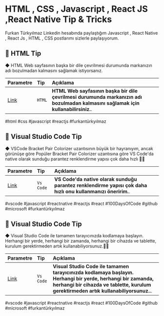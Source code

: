 # HTML , CSS , Javascript , React JS ,React Native Tip & Tricks

Furkan Türkyılmaz Linkedin hesabında paylaştığım Javascript , React Native , React Js , HTML , CSS postlarımı sizlerle paylaşıyorum.

## 🎯 HTML Tip

◆ HTML Web sayfasının başka bir dile çevrilmesi durumunda markanızın adı bozulmadan kalmasını sağlamak istiyorsanız.

| Parametre | Tip     | Açıklama                |
| :-------- | :------- | :------------------------- |
| [Link](https://www.linkedin.com/feed/update/urn:li:activity:6893438244155990016/) | `HTML` | **HTML Web sayfasının başka bir dile çevrilmesi durumunda markanızın adı bozulmadan kalmasını sağlamak için kullanabilirsiniz.**. |

#html #css #javascript #reactjs #furkantürkyılmaz

## 🎯 Visual Studio Code Tip

◆ VSCode Bracket Pair Colorizer uzantısının büyük bir hayranıyım, ancak görünüşe göre Popüler Bracket Pair Colorizer uzantısına göre VS Code'da native olarak sunduğu parantez renklendirme yapısı çok daha hızlı 👌🏻

| Parametre | Tip     | Açıklama                |
| :-------- | :------- | :------------------------- |
| [Link](https://www.linkedin.com/feed/update/urn:li:activity:6868868998092652544/) | `Vs Code` | **VS Code'da native olarak sunduğu parantez renklendirme yapısı çok daha hızlı onu kullanmanızı öneririm.**. |

#vscode #javascript #reactnative #reactjs #react #100DaysOfCode #github #microsoft #furkantürkyılmaz

## 🎯 Visual Studio Code Tip

◆ Visual Studio Code ile tamamen tarayıcınızda kodlamaya başlayın. Herhangi bir yerde, herhangi bir zamanda, herhangi bir cihazda ve tablette, kurulum gerektirmeden artık kullanabiliyorsunuz.👌🏻

| Parametre | Tip     | Açıklama                |
| :-------- | :------- | :------------------------- |
| [Link](https://www.linkedin.com/feed/update/urn:li:activity:6857235286687059968/) | `Vs Code` | **Visual Studio Code ile tamamen tarayıcınızda kodlamaya başlayın. Herhangi bir yerde, herhangi bir zamanda, herhangi bir cihazda ve tablette, kurulum gerektirmeden artık kullanabiliyorsunuz..**. |

#vscode #javascript #reactnative #reactjs #react #100DaysOfCode #github #microsoft #furkantürkyılmaz

  

  
